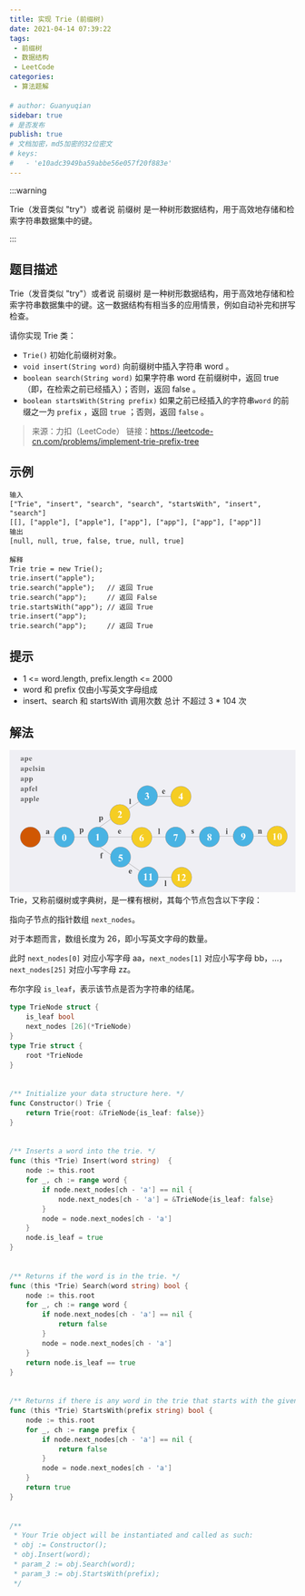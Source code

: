 ```yaml
---
title: 实现 Trie (前缀树)
date: 2021-04-14 07:39:22
tags:
 - 前缀树
 - 数据结构
 - LeetCode
categories:
 - 算法题解

# author: Guanyuqian
sidebar: true
# 是否发布
publish: true
# 文档加密，md5加密的32位密文
# keys:
# 	- 'e10adc3949ba59abbe56e057f20f883e'
---
```


:::warning

Trie（发音类似 "try"）或者说 前缀树 是一种树形数据结构，用于高效地存储和检索字符串数据集中的键。

:::

<!-- more -->




## 题目描述

Trie（发音类似 "try"）或者说 前缀树 是一种树形数据结构，用于高效地存储和检索字符串数据集中的键。这一数据结构有相当多的应用情景，例如自动补完和拼写检查。


请你实现 Trie 类：

- `Trie()` 初始化前缀树对象。
- `void insert(String word)` 向前缀树中插入字符串 word 。
- `boolean search(String word)` 如果字符串 word 在前缀树中，返回 true（即，在检索之前已经插入）；否则，返回 false 。
- `boolean startsWith(String prefix)` 如果之前已经插入的字符串`word` 的前缀之一为 `prefix` ，返回 `true` ；否则，返回 `false` 。

> 来源：力扣（LeetCode）
> 链接：https://leetcode-cn.com/problems/implement-trie-prefix-tree

## 示例
```
输入
["Trie", "insert", "search", "search", "startsWith", "insert", "search"]
[[], ["apple"], ["apple"], ["app"], ["app"], ["app"], ["app"]]
输出
[null, null, true, false, true, null, true]

解释
Trie trie = new Trie();
trie.insert("apple");
trie.search("apple");   // 返回 True
trie.search("app");     // 返回 False
trie.startsWith("app"); // 返回 True
trie.insert("app");
trie.search("app");     // 返回 True
```

## 提示

- 1 <= word.length, prefix.length <= 2000
- word 和 prefix 仅由小写英文字母组成
- insert、search 和 startsWith 调用次数 总计 不超过 3 * 104 次



## 解法

![trie](./trie.png)
Trie，又称前缀树或字典树，是一棵有根树，其每个节点包含以下字段：

指向子节点的指针数组 `next_nodes`。

对于本题而言，数组长度为 26，即小写英文字母的数量。

此时 `next_nodes[0]` 对应小写字母 aa，`next_nodes[1]` 对应小写字母 bb，…，`next_nodes[25]` 对应小写字母 zz。

布尔字段 `is_leaf`，表示该节点是否为字符串的结尾。



```go
type TrieNode struct {
    is_leaf bool
    next_nodes [26](*TrieNode)
}
type Trie struct {
    root *TrieNode
}


/** Initialize your data structure here. */
func Constructor() Trie {
    return Trie{root: &TrieNode{is_leaf: false}}
}


/** Inserts a word into the trie. */
func (this *Trie) Insert(word string)  {
    node := this.root
    for _, ch := range word {
        if node.next_nodes[ch - 'a'] == nil {
            node.next_nodes[ch - 'a'] = &TrieNode{is_leaf: false}
        }
        node = node.next_nodes[ch - 'a']
    }
    node.is_leaf = true
}


/** Returns if the word is in the trie. */
func (this *Trie) Search(word string) bool {
    node := this.root
    for _, ch := range word {
        if node.next_nodes[ch - 'a'] == nil {
            return false
        }
        node = node.next_nodes[ch - 'a']
    }
    return node.is_leaf == true
}


/** Returns if there is any word in the trie that starts with the given prefix. */
func (this *Trie) StartsWith(prefix string) bool {
    node := this.root
    for _, ch := range prefix {
        if node.next_nodes[ch - 'a'] == nil {
            return false
        }
        node = node.next_nodes[ch - 'a']
    }
    return true
}


/**
 * Your Trie object will be instantiated and called as such:
 * obj := Constructor();
 * obj.Insert(word);
 * param_2 := obj.Search(word);
 * param_3 := obj.StartsWith(prefix);
 */
```
